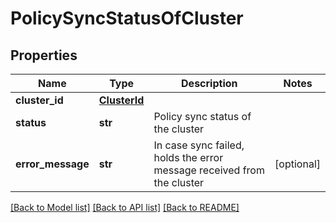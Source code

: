 # PolicySyncStatusOfCluster

## Properties
Name | Type | Description | Notes
------------ | ------------- | ------------- | -------------
**cluster_id** | [**ClusterId**](ClusterId.md) |  | 
**status** | **str** | Policy sync status of the cluster | 
**error_message** | **str** | In case sync failed, holds the error message received from the cluster | [optional] 

[[Back to Model list]](../README.md#documentation-for-models) [[Back to API list]](../README.md#documentation-for-api-endpoints) [[Back to README]](../README.md)

